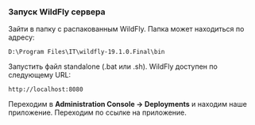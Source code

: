 ### Запуск WildFly сервера ###  
Зайти в папку с распакованным WildFly. Папка может находиться по адресу:
```
D:\Program Files\IT\wildfly-19.1.0.Final\bin
```
Запустить файл standalone (.bat или .sh). WildFly доступен по следующему URL:
```
http://localhost:8080
``` 
Переходим в **Administration Console -> Deployments** и находим наше приложение. Переходим по ссылке на приложение.
